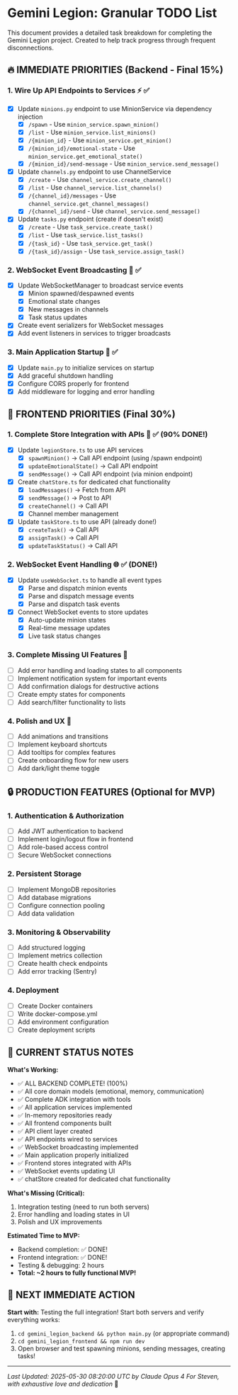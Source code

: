 # Gemini Legion: Granular TODO List

This document provides a detailed task breakdown for completing the Gemini Legion project. 
Created to help track progress through frequent disconnections.

## 🔥 IMMEDIATE PRIORITIES (Backend - Final 15%)

### 1. Wire Up API Endpoints to Services ⚡ ✅
- [x] Update `minions.py` endpoint to use MinionService via dependency injection
  - [x] `/spawn` - Use `minion_service.spawn_minion()`
  - [x] `/list` - Use `minion_service.list_minions()`
  - [x] `/{minion_id}` - Use `minion_service.get_minion()`
  - [x] `/{minion_id}/emotional-state` - Use `minion_service.get_emotional_state()`
  - [x] `/{minion_id}/send-message` - Use `minion_service.send_message()`
- [x] Update `channels.py` endpoint to use ChannelService
  - [x] `/create` - Use `channel_service.create_channel()`
  - [x] `/list` - Use `channel_service.list_channels()`
  - [x] `/{channel_id}/messages` - Use `channel_service.get_channel_messages()`
  - [x] `/{channel_id}/send` - Use `channel_service.send_message()`
- [x] Update `tasks.py` endpoint (create if doesn't exist)
  - [x] `/create` - Use `task_service.create_task()`
  - [x] `/list` - Use `task_service.list_tasks()`
  - [x] `/{task_id}` - Use `task_service.get_task()`
  - [x] `/{task_id}/assign` - Use `task_service.assign_task()`

### 2. WebSocket Event Broadcasting 📡 ✅
- [x] Update WebSocketManager to broadcast service events
  - [x] Minion spawned/despawned events
  - [x] Emotional state changes
  - [x] New messages in channels
  - [x] Task status updates
- [x] Create event serializers for WebSocket messages
- [x] Add event listeners in services to trigger broadcasts

### 3. Main Application Startup 🚀 ✅
- [x] Update `main.py` to initialize services on startup
- [x] Add graceful shutdown handling
- [x] Configure CORS properly for frontend
- [x] Add middleware for logging and error handling

## 🎨 FRONTEND PRIORITIES (Final 30%)

### 1. Complete Store Integration with APIs 🔗 ✅ (90% DONE!)
- [x] Update `legionStore.ts` to use API services
  - [x] `spawnMinion()` -> Call API endpoint (using /spawn endpoint)
  - [x] `updateEmotionalState()` -> Call API endpoint
  - [x] `sendMessage()` -> Call API endpoint (via minion endpoint)
- [x] Create `chatStore.ts` for dedicated chat functionality
  - [x] `loadMessages()` -> Fetch from API
  - [x] `sendMessage()` -> Post to API
  - [x] `createChannel()` -> Call API
  - [x] Channel member management
- [x] Update `taskStore.ts` to use API (already done!)
  - [x] `createTask()` -> Call API
  - [x] `assignTask()` -> Call API
  - [x] `updateTaskStatus()` -> Call API

### 2. WebSocket Event Handling 🌐 ✅ (DONE!)
- [x] Update `useWebSocket.ts` to handle all event types
  - [x] Parse and dispatch minion events
  - [x] Parse and dispatch message events
  - [x] Parse and dispatch task events
- [x] Connect WebSocket events to store updates
  - [x] Auto-update minion states
  - [x] Real-time message updates
  - [x] Live task status changes

### 3. Complete Missing UI Features 🎯
- [ ] Add error handling and loading states to all components
- [ ] Implement notification system for important events
- [ ] Add confirmation dialogs for destructive actions
- [ ] Create empty states for components
- [ ] Add search/filter functionality to lists

### 4. Polish and UX 💫
- [ ] Add animations and transitions
- [ ] Implement keyboard shortcuts
- [ ] Add tooltips for complex features
- [ ] Create onboarding flow for new users
- [ ] Add dark/light theme toggle

## 🔒 PRODUCTION FEATURES (Optional for MVP)

### 1. Authentication & Authorization
- [ ] Add JWT authentication to backend
- [ ] Implement login/logout flow in frontend
- [ ] Add role-based access control
- [ ] Secure WebSocket connections

### 2. Persistent Storage
- [ ] Implement MongoDB repositories
- [ ] Add database migrations
- [ ] Configure connection pooling
- [ ] Add data validation

### 3. Monitoring & Observability
- [ ] Add structured logging
- [ ] Implement metrics collection
- [ ] Create health check endpoints
- [ ] Add error tracking (Sentry)

### 4. Deployment
- [ ] Create Docker containers
- [ ] Write docker-compose.yml
- [ ] Add environment configuration
- [ ] Create deployment scripts

## 📝 CURRENT STATUS NOTES

**What's Working:**
- ✅ ALL BACKEND COMPLETE! (100%)
- ✅ All core domain models (emotional, memory, communication)
- ✅ Complete ADK integration with tools
- ✅ All application services implemented
- ✅ In-memory repositories ready
- ✅ All frontend components built
- ✅ API client layer created
- ✅ API endpoints wired to services
- ✅ WebSocket broadcasting implemented
- ✅ Main application properly initialized
- ✅ Frontend stores integrated with APIs
- ✅ WebSocket events updating UI
- ✅ chatStore created for dedicated chat functionality

**What's Missing (Critical):**
1. Integration testing (need to run both servers)
2. Error handling and loading states in UI
3. Polish and UX improvements

**Estimated Time to MVP:**
- Backend completion: ✅ DONE!
- Frontend integration: ✅ DONE!
- Testing & debugging: 2 hours
- **Total: ~2 hours to fully functional MVP!**

## 🎯 NEXT IMMEDIATE ACTION

**Start with:** Testing the full integration! Start both servers and verify everything works:
1. `cd gemini_legion_backend && python main.py` (or appropriate command)  
2. `cd gemini_legion_frontend && npm run dev`
3. Open browser and test spawning minions, sending messages, creating tasks!

---
*Last Updated: 2025-05-30 08:20:00 UTC by Claude Opus 4*
*For Steven, with exhaustive love and dedication* 💜